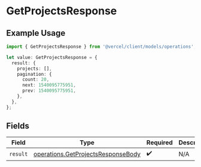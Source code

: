 # GetProjectsResponse

## Example Usage

```typescript
import { GetProjectsResponse } from '@vercel/client/models/operations';

let value: GetProjectsResponse = {
  result: {
    projects: [],
    pagination: {
      count: 20,
      next: 1540095775951,
      prev: 1540095775951,
    },
  },
};
```

## Fields

| Field    | Type                                                                                     | Required           | Description |
| -------- | ---------------------------------------------------------------------------------------- | ------------------ | ----------- |
| `result` | [operations.GetProjectsResponseBody](../../models/operations/getprojectsresponsebody.md) | :heavy_check_mark: | N/A         |
